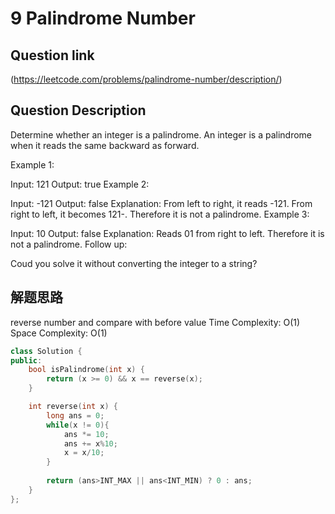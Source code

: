 # 9 Palindrome Number

## Question link
(https://leetcode.com/problems/palindrome-number/description/)

## Question Description
Determine whether an integer is a palindrome. An integer is a palindrome when it reads the same backward as forward.

Example 1:

Input: 121
Output: true
Example 2:

Input: -121
Output: false
Explanation: From left to right, it reads -121. From right to left, it becomes 121-. Therefore it is not a palindrome.
Example 3:

Input: 10
Output: false
Explanation: Reads 01 from right to left. Therefore it is not a palindrome.
Follow up:

Coud you solve it without converting the integer to a string?


## 解题思路
reverse number and compare with before value
Time Complexity: O(1)
Space Complexity: O(1)

```c++
class Solution {
public:
    bool isPalindrome(int x) {
        return (x >= 0) && x == reverse(x);
    }

    int reverse(int x) {
        long ans = 0;
        while(x != 0){
            ans *= 10;
            ans += x%10;
            x = x/10;
        }
        
        return (ans>INT_MAX || ans<INT_MIN) ? 0 : ans;
    }
};
```
